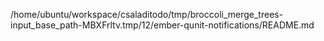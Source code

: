 /home/ubuntu/workspace/csaladitodo/tmp/broccoli_merge_trees-input_base_path-MBXFrltv.tmp/12/ember-qunit-notifications/README.md